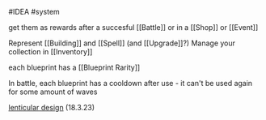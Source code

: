 #IDEA 
#system 

get them as rewards after a succesful [[Battle]] or in a [[Shop]] or [[Event]]

Represent [[Building]] and [[Spell]] (and [[Upgrade]]?)
Manage your collection in [[Inventory]]

each blueprint has a [[Blueprint Rarity]]

In battle, each blueprint has a cooldown after use - it can't be used again for some amount of waves

[lenticular design](https://magic.wizards.com/en/news/making-magic/lenticular-design-2014-12-15) (18.3.23)